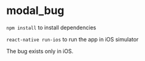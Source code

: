 # modal_bug

`npm install` to install dependencies

`react-native run-ios` to run the app in iOS simulator

The bug exists only in iOS.

